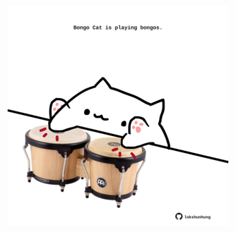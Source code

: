 <!-- built at 26/10/2024, 19:00:42 UTC -->
<p align="center">
  <img width="500" height="500" src="./ReadmeImage.svg">
</p>

